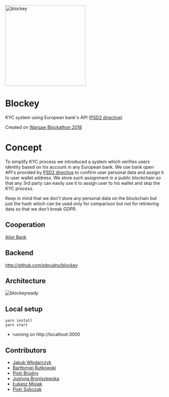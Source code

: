 
<img width="255" alt="blockey" src="https://user-images.githubusercontent.com/29052/41507562-d2d348da-7234-11e8-8fdc-4b31f7f18e94.png">

# Blockey
KYC system using European bank's API ([PSD2 directive](https://ec.europa.eu/info/law/payment-services-psd-2-directive-eu-2015-2366_e))

Created on [Warsaw Blockathon 2018](http://blockathon.pl/)

# Concept
To simplify KYC process we introduced a system which verifies users identity based on his account in any European bank. We use bank open API's provided by [PSD2 directive](https://ec.europa.eu/info/law/payment-services-psd-2-directive-eu-2015-2366_e) to confirm user personal data
and assign it to user wallet address. We store such assignment in a public blockchain so that any 3rd party can easily use it to assign user to his wallet and skip the KYC process.

Keep in mind that we don't store any personal data on the blockchain but just the hash which can be used only for comparison but not for retrieving data so that we don't break GDPR.

## Cooperation
[Alior Bank](https://www.aliorbank.pl/en) 

## Backend
http://github.com/pbrudny/blockey

## Architecture
![blockeyready](https://user-images.githubusercontent.com/29052/41507314-a68029c8-7230-11e8-81f4-32ecdf1dec7d.png)

## Local setup
```
yarn install
yarn start
```
* running on http://localhost:3000

## Contributors
* [Jakub Włodarczyk](https://github.com/fenris85)
* [Bartłomiej Rutkowski](https://github.com/anze1m)
* [Piotr Brudny](https://github.com/pbrudny)
* [Justyna Broniszewska](https://github.com/justynabroniszewska)
* [Łukasz Misiak]()
* [Piotr Sobczak]()


